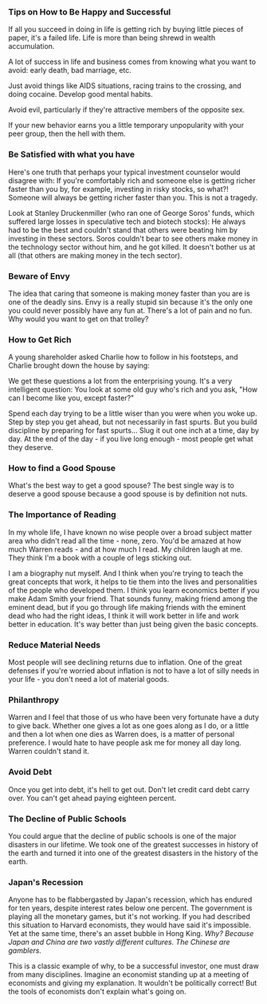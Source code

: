 ### Tips on How to Be Happy and Successful

If all you succeed in doing in life is getting rich by buying little pieces of paper, it's a failed life. Life is more than being shrewd in wealth accumulation.

A lot of success in life and business comes from knowing what you want to avoid: early death, bad marriage, etc.

Just avoid things like AIDS situations, racing trains to the crossing, and doing cocaine. Develop good mental habits.

Avoid evil, particularly if they're attractive members of the opposite sex.

If your new behavior earns you a little temporary unpopularity with your peer group, then the hell with them.

### Be Satisfied with what you have
Here's one truth that perhaps your typical investment counselor would disagree with: If you're comfortably rich and someone else is getting richer faster than you by, for example, investing in risky stocks, so what?! Someone will always be getting richer faster than you. This is not a tragedy.

Look at Stanley Druckenmiller (who ran one of George Soros' funds, which suffered large losses in speculative tech and biotech stocks): He always had to be the best and couldn't stand that others were beating him by investing in these sectors.
Soros couldn't bear to see others make money in the technology sector without him, and he got killed. It doesn't bother us at all (that others are making money in the tech sector).

### Beware of Envy
The idea that caring that someone is making money faster than you  are is one of the deadly sins. Envy is a really stupid sin because it's the only one you could never possibly have any fun at. There's a lot of pain and no fun. Why would you want to get on that trolley?

### How to Get Rich
A young shareholder asked Charlie how to follow in his footsteps, and Charlie brought down the house by saying:

We get these questions a lot from the enterprising young. It's a very intelligent question: You look at some old guy who's rich and you ask, "How can I become like you, except faster?"

Spend each day trying to be a little wiser than you were when you woke up. Step by step you get ahead, but not necessarily in fast spurts. But you build discipline by preparing for fast spurts... Slug it out one inch at a time, day by day. At the end of the day - if you live long enough - most people get what they deserve.

### How to find a Good Spouse
What's the best way to get a good spouse? The best single way is to deserve a good spouse because a good spouse is by definition not nuts.

### The Importance of Reading
In my whole life, I have known no wise people over a broad subject matter area who didn't read all the time - none, zero. You'd be amazed at how much Warren reads - and at how much I read. My children laugh at me. They think I'm a book with a couple of legs sticking out.

I am a biography nut myself. And I think when you're trying to teach the great concepts that work, it helps to tie them into the lives and personalities of the people who developed them. I think you learn economics better if you make Adam Smith your friend. That sounds funny, making friend among the eminent dead, but if you go through life making friends with the eminent dead who had the right ideas, I think it will work better in life and work better in education. It's way better than just being given the basic concepts.

### Reduce Material Needs
Most people will see declining returns due to inflation. One of the great defenses if you're worried about inflation is not to have a lot of silly needs in your life - you don't need a lot of material goods.

### Philanthropy
Warren and I feel that those of us who have been very fortunate have a duty to give back. Whether one gives a lot as one goes along as I do, or a little and then a lot when one dies as Warren does, is a matter of personal preference. I would hate to have people ask me for money all day long. Warren couldn't stand it.

### Avoid Debt
Once you get into debt, it's hell to get out. Don't let credit card debt carry over. You can't get ahead paying eighteen percent.

### The Decline of Public Schools
You could argue that the decline of public schools is one of the major disasters in our lifetime. We took one of the greatest successes in history of the earth and turned it into one of the greatest disasters in the history of the earth.

### Japan's Recession
Anyone has to be flabbergasted by Japan's recession, which has endured for ten years, despite interest rates below one percent. The government is playing all the monetary games, but it's not working. If you had described this situation to Harvard economists, they would have said it's impossible. Yet at the same time, there's an asset bubble in Hong King. *Why? Because Japan and China are two vastly different cultures. The Chinese are gamblers.*

This is a classic example of why, to be a successful investor, one must draw from many disciplines. Imagine an economist standing up at a meeting of economists and giving my explanation. It wouldn't be politically correct! But the tools of economists don't explain what's going on.